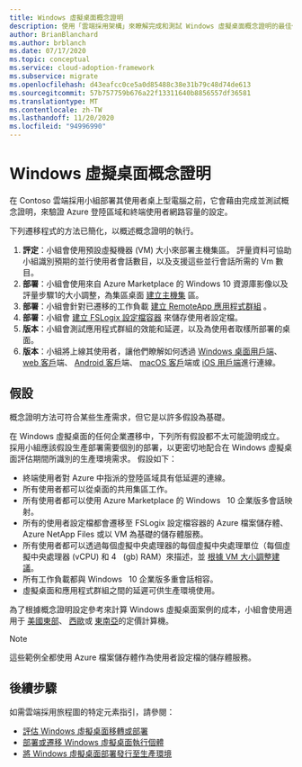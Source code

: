 ```yaml
---
title: Windows 虛擬桌面概念證明
description: 使用「雲端採用架構」來瞭解完成和測試 Windows 虛擬桌面概念證明的最佳作法。
author: BrianBlanchard
ms.author: brblanch
ms.date: 07/17/2020
ms.topic: conceptual
ms.service: cloud-adoption-framework
ms.subservice: migrate
ms.openlocfilehash: d43eafcc0ce5a0d85488c38e31b79c48d74de613
ms.sourcegitcommit: 57b757759b676a22f13311640b8856557df36581
ms.translationtype: MT
ms.contentlocale: zh-TW
ms.lasthandoff: 11/20/2020
ms.locfileid: "94996990"
---
```

<!-- cSpell:ignore FSLogix onboards remoteapp macos -->

# <a name="windows-virtual-desktop-proof-of-concept"></a>Windows 虛擬桌面概念證明

在 Contoso 雲端採用小組部署其使用者桌上型電腦之前，它會藉由完成並測試概念證明，來驗證 Azure 登陸區域和終端使用者網路容量的設定。

下列遷移程式的方法已簡化，以概述概念證明的執行。

1. **評定**：小組會使用預設虛擬機器 (VM) 大小來部署主機集區。 評量資料可協助小組識別預期的並行使用者會話數目，以及支援這些並行會話所需的 Vm 數目。
2. **部署**：小組會使用來自 Azure Marketplace 的 Windows 10 資源庫影像以及評量步驟1的大小調整，為集區桌面 [建立主機集](/azure/virtual-desktop/create-host-pools-azure-marketplace) 區。
3. **部署**：小組會針對已遷移的工作負載 [建立 RemoteApp 應用程式群組](/azure/virtual-desktop/manage-app-groups#create-a-remoteapp-group) 。
4. **部署**：小組會 [建立 FSLogix 設定檔容器](/azure/virtual-desktop/create-host-pools-user-profile) 來儲存使用者設定檔。
5. **版本**：小組會測試應用程式群組的效能和延遲，以及為使用者取樣所部署的桌面。
6. **版本**：小組將上線其使用者，讓他們瞭解如何透過 [Windows 桌面用戶端](/azure/virtual-desktop/connect-windows-7-and-10)、 [web 客戶](/azure/virtual-desktop/connect-web)端、 [Android 客戶](/azure/virtual-desktop/connect-android)端、 [macOS 客戶](/azure/virtual-desktop/connect-macos)端或 [iOS 用戶端](/azure/virtual-desktop/connect-ios)進行連線。

## <a name="assumptions"></a>假設

概念證明方法可符合某些生產需求，但它是以許多假設為基礎。

在 Windows 虛擬桌面的任何企業遷移中，下列所有假設都不太可能證明成立。 採用小組應該假設生產部署需要個別的部署，以更密切地配合在 Windows 虛擬桌面評估期間所識別的生產環境需求。 假設如下：

- 終端使用者對 Azure 中指派的登陸區域具有低延遲的連線。
- 所有使用者都可以從桌面的共用集區工作。
- 所有使用者都可以使用 Azure Marketplace 的 Windows &nbsp; 10 企業版多會話映射。
- 所有的使用者設定檔都會遷移至 FSLogix 設定檔容器的 Azure 檔案儲存體、Azure NetApp Files 或以 VM 為基礎的儲存體服務。
- 所有使用者都可以透過每個虛擬中央處理器的每個虛擬中央處理單位（每個虛擬中央處理器 (vCPU) 和 4 &nbsp; (gb) RAM）來描述，並 [根據 VM 大小調整建議](/windows-server/remote/remote-desktop-services/virtual-machine-recs#multi-session-recommendations)。
- 所有工作負載都與 Windows &nbsp; 10 企業版多重會話相容。
- 虛擬桌面和應用程式群組之間的延遲可供生產環境使用。

為了根據概念證明設定參考來計算 Windows 虛擬桌面案例的成本，小組會使用適用于 [美國東部](https://azure.com/e/448606254c9a44f88798892bb8e0ef3c)、 [西歐](https://azure.com/e/61a376d5f5a641e8ac31d1884ade9e55)或 [東南亞](https://azure.com/e/7cf555068922461587d0aa99a476f926)的定價計算機。
> [!NOTE]
> 這些範例全都使用 Azure 檔案儲存體作為使用者設定檔的儲存體服務。

## <a name="next-steps"></a>後續步驟

如需雲端採用旅程圖的特定元素指引，請參閱：

- [評估 Windows 虛擬桌面移轉或部署](./migrate-assess.md)
- [部署或遷移 Windows 虛擬桌面執行個體](./migrate-deploy.md)
- [將 Windows 虛擬桌面部署發行至生產環境](./migrate-release.md)
